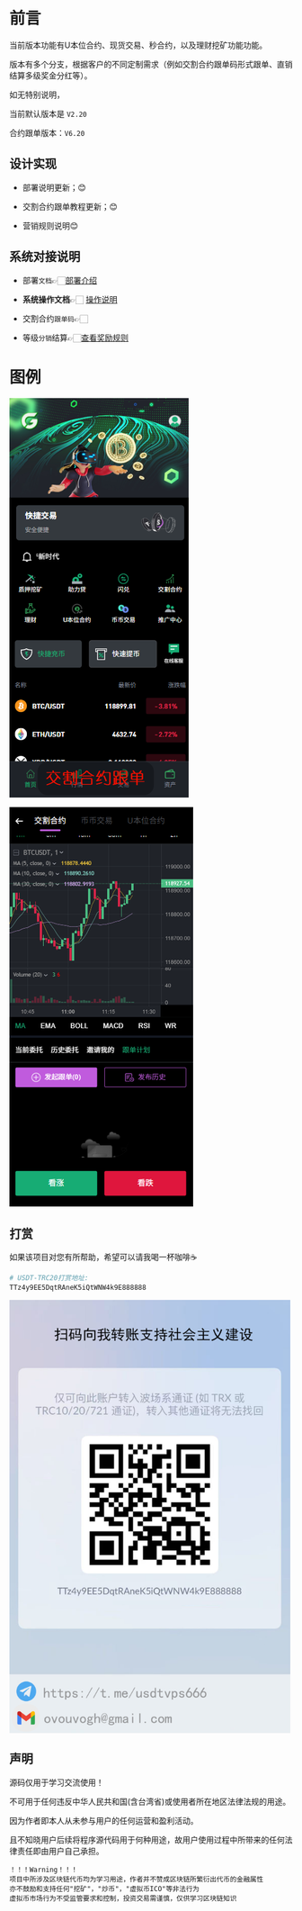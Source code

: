 # 前言

当前版本功能有U本位合约、现货交易、秒合约，以及理财挖矿功能功能。

版本有多个分支，根据客户的不同定制需求（例如交割合约跟单码形式跟单、直销结算多级奖金分红等）。

如无特别说明，

当前默认版本是 `V2.20`

合约跟单版本：`V6.20`

## 设计实现

- 部署说明更新；😊 

- 交割合约跟单教程更新；😊

- 营销规则说明😊 

  

## 系统对接说明

- 部署`文档`👉🏻[部署介绍](ProjectDocs/部署说明.md)

- **系统操作文档**👉🏻 [操作说明](ProjectDocs/系统使用指南.md)

- 交割合约`跟单码`👉🏻

- 等级`分销`结算👉🏻[查看奖励规则](ProjectDocs/sysale.md)

  



# 图例

![image-20250815112350697](images/image-20250815112350697.png)

![image-20250815112447351](images/image-20250815112447351.png)





## 打赏

如果该项目对您有所帮助，希望可以请我喝一杯咖啡☕️

```bash
# USDT-TRC20打赏地址:
TTz4y9EE5DqtRAneK5iQtWNW4k9E888888
```



<img src="images/image-20250817222238049.png" width="500" alt="微信公众号二维码" align="center" />



## 声明

源码仅用于学习交流使用！

不可用于任何违反中华人民共和国(含台湾省)或使用者所在地区法律法规的用途。

因为作者即本人从未参与用户的任何运营和盈利活动。 

且不知晓用户后续将程序源代码用于何种用途，故用户使用过程中所带来的任何法律责任即由用户自己承担。            

```
！！！Warning！！！
项目中所涉及区块链代币均为学习用途，作者并不赞成区块链所繁衍出代币的金融属性
亦不鼓励和支持任何"挖矿"，"炒币"，"虚拟币ICO"等非法行为
虚拟币市场行为不受监管要求和控制，投资交易需谨慎，仅供学习区块链知识
```

